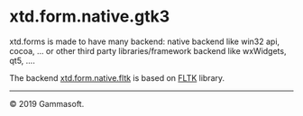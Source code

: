
# xtd.form.native.gtk3

xtd.forms is made to have many backend: native backend like win32 api, cocoa, ... or other third party libraries/framework backend like wxWidgets, qt5, ....

The backend [xtd.form.native.fltk](.) is based on [FLTK](https://www.fltk.org) library.

______________________________________________________________________________________________

© 2019 Gammasoft.
